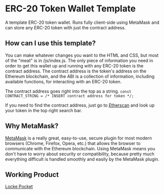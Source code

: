 # ERC-20 Token Wallet Template
A template ERC-20 token wallet. Runs fully client-side using MetaMask and can store any ERC-20 token with just the contract address.

## How can I use this template?
You can make whatever changes you want to the HTML and CSS, but most of the "meat" is in /js/index.js. The only piece of information you need in order to get this wallet up and running with any ERC-20 token is the contract address. The contract address is the token's address on the Ethereum blockchain, and the ABI is a collection of information, including available functions, for interacting with an ERC-20 token.

The contract address goes right into the top as a string. `const CONTRACT_STRING = /* INSERT contract address for token */;`

If you need to find the contract address, just go to [Etherscan](https://etherscan.io/) and look up your token in the top right search bar.

## Why MetaMask?
[MetaMask](https://metamask.io/) is a really great, easy-to-use, secure plugin for most modern browsers (Chrome, Firefox, Opera, etc.) that allows the browser to communicate with the Ethereum blockchain. Using MetaMask means you don't have to worry about security or compatibility, because pretty much everything difficult is handled smoothly and easily by the MetaMask plugin.

## Working Product
[Locke Pocket](https://www.lockepocket.com/)
